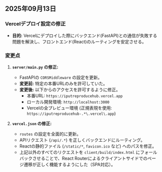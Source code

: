 ## 2025年09月13日

### Vercelデプロイ設定の修正

- **目的:** Vercelにデプロイした際にバックエンド(FastAPI)との通信が失敗する問題を解決し、フロントエンド(React)のルーティングを安定させる。

### 変更点

1.  **`server/main.py` の修正:**
    - FastAPIの `CORSMiddleware` の設定を更新。
    - **変更前:** 特定の本番URLのみを許可していた。
    - **変更後:** 以下からのアクセスを許可するように修正。
        - 本番URL: `https://iputreproducehub.vercel.app`
        - ローカル開発環境: `http://localhost:3000`
        - Vercelの全プレビュー環境 (正規表現を使用: `https://iputreproducehub-.*\.vercel\.app`)

2.  **`vercel.json` の修正:**
    - `routes` の設定を全面的に更新。
    - APIリクエスト (`/api/.*`) を正しくバックエンドにルーティング。
    - Reactの静的ファイル (`/static/*`, `favicon.ico` など) へのパスを修正。
    - 上記以外のすべてのリクエストを `client/build/index.html` にフォールバックさせることで、React Routerによるクライアントサイドでのページ遷移が正しく機能するようにした（SPA対応）。